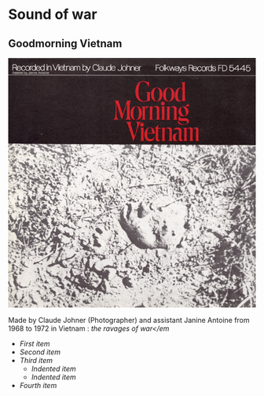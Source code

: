 # Sound of war
## Goodmorning Vietnam

![IMD/Good_morning_vietnam.jpg](IMD/Good_morning_vietnam.jpg)

Made by Claude Johner (Photographer) and assistant Janine Antoine from 1968 to 1972 in Vietnam : <em>the ravages of war</em
 
- First item
- Second item
- Third item
    - Indented item
    - Indented item
- Fourth item



